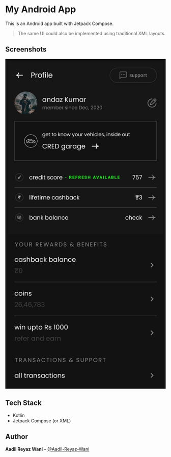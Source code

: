 # My Android App

This is an Android app built with Jetpack Compose.

> The same UI could also be implemented using traditional XML layouts.

## Screenshots

<img src="screenshots/screenshot.jpeg" width="780"  alt="App Screenshot"/>

## Tech Stack

- Kotlin
- Jetpack Compose (or XML)

## Author

**Aadil Reyaz Wani** – [@Aadil-Reyaz-Wani](https://github.com/Aadil-Reyaz-Wani)
